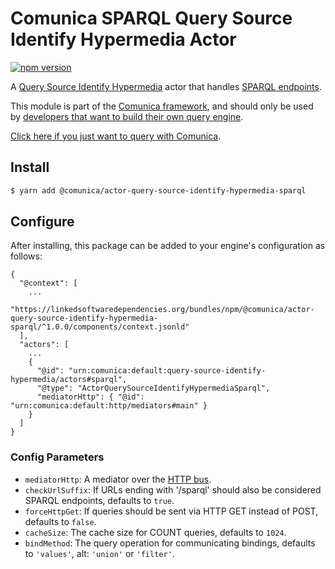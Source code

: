 # Comunica SPARQL Query Source Identify Hypermedia Actor

[![npm version](https://badge.fury.io/js/%40comunica%2Factor-query-source-identify-hypermedia-sparql.svg)](https://www.npmjs.com/package/@comunica/actor-query-source-identify-hypermedia-sparql)

A [Query Source Identify Hypermedia](https://github.com/comunica/comunica/tree/master/packages/bus-query-source-identify-hypermedia) actor that handles [SPARQL endpoints](https://www.w3.org/TR/sparql11-protocol/).

This module is part of the [Comunica framework](https://github.com/comunica/comunica),
and should only be used by [developers that want to build their own query engine](https://comunica.dev/docs/modify/).

[Click here if you just want to query with Comunica](https://comunica.dev/docs/query/).

## Install

```bash
$ yarn add @comunica/actor-query-source-identify-hypermedia-sparql
```

## Configure

After installing, this package can be added to your engine's configuration as follows:
```text
{
  "@context": [
    ...
    "https://linkedsoftwaredependencies.org/bundles/npm/@comunica/actor-query-source-identify-hypermedia-sparql/^1.0.0/components/context.jsonld"  
  ],
  "actors": [
    ...
    {
      "@id": "urn:comunica:default:query-source-identify-hypermedia/actors#sparql",
      "@type": "ActorQuerySourceIdentifyHypermediaSparql",
      "mediatorHttp": { "@id": "urn:comunica:default:http/mediators#main" }
    }
  ]
}
```

### Config Parameters

* `mediatorHttp`: A mediator over the [HTTP bus](https://github.com/comunica/comunica/tree/master/packages/bus-http).
* `checkUrlSuffix`: If URLs ending with '/sparql' should also be considered SPARQL endpoints, defaults to `true`.
* `forceHttpGet`: If queries should be sent via HTTP GET instead of POST, defaults to `false`.
* `cacheSize`: The cache size for COUNT queries, defaults to `1024`.
* `bindMethod`: The query operation for communicating bindings, defaults to `'values'`, alt: `'union'` or `'filter'`.
